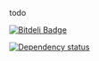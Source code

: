 todo


[![Bitdeli Badge](https://d2weczhvl823v0.cloudfront.net/vesparny/ng-kickstart/trend.png)](https://bitdeli.com/free "Bitdeli Badge")

[![Dependency status](https://david-dm.org/vesparny/ng-kickstart.png)](https://david-dm.org/vesparny/ng-kickstart.png "Dependency status")
